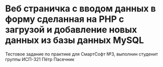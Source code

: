 # Веб страничка с вводом данных в форму сделанная на PHP с загрузой и добавление новых данных из базы данных MySQL

Тестовое задание по практике для СмартСофт №3, выполнин студенит группы ИСП-321 Пётр Пасечник
